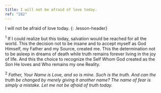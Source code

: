 ```yaml
---
title: I will not be afraid of love today.
ref: "282"
---
```


I will not be afraid of love today.
{: .lesson-header}

<sup>1</sup> If I could realize but this today, salvation would be
reached for all the world. This the decision not to be insane and to
accept myself as God Himself, my Father and my Source, created me. This
the determination not to be asleep in dreams of death while truth
remains forever living in the joy of life. And this the choice to
recognize the Self Whom God created as the Son He loves and Who remains
my one Reality.

<sup>2</sup> *Father, Your Name is Love, and so is mine. Such is the
truth. And can the truth be changed by merely giving it another name?
The name of fear is simply a mistake. Let me not be afraid of truth
today.*

